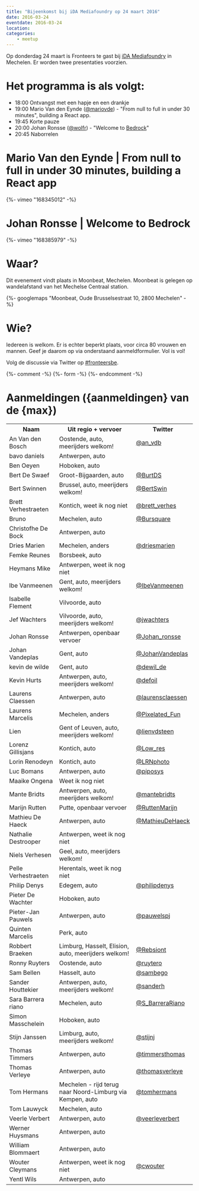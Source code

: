 ```yaml
---
title: "Bijeenkomst bij iDA Mediafoundry op 24 maart 2016"
date: 2016-03-24
eventdate: 2016-03-24
location:
categories:
    - meetup
---
```

Op donderdag 24 maart is Fronteers te gast bij [iDA Mediafoundry](http://www.ida-mediafoundry.be/) in Mechelen. Er worden twee presentaties voorzien.

# Het programma is als volgt:

* 18:00 Ontvangst met een hapje en een drankje
* 19:00 Mario Van den Eynde ([@mariovde](https://twitter.com/mariovde)) - "From null to full in under 30 minutes", building a React app.
* 19:45 Korte pauze
* 20:00 Johan Ronsse ([@wolfr](https://github.com/wolfr)) - "Welcome to [Bedrock](http://bedrock.mono.company/)"
* 20:45 Naborrelen

# Mario Van den Eynde | From null to full in under 30 minutes, building a React app

{%- vimeo "168345012" -%}

# Johan Ronsse | Welcome to Bedrock

{%- vimeo "168385979" -%}

# Waar?

Dit evenement vindt plaats in Moonbeat, Mechelen. Moonbeat is gelegen op wandelafstand van het Mechelse Centraal station.

{%- googlemaps "Moonbeat, Oude Brusselsestraat 10, 2800 Mechelen" -%}

# Wie?

Iedereen is welkom. Er is echter beperkt plaats, voor circa 80 vrouwen en mannen. Geef je daarom op via onderstaand aanmeldformulier. Vol is vol!

Volg de discussie via Twitter op [#fronteersbe](https://twitter.com/search?q=%23fronteersbe).


{%- comment -%}
{%- form -%}
{%- endcomment -%}


# Aanmeldingen ({aanmeldingen} van de {max})

<table>
<tr>
<th>Naam</th>
<th>Uit regio + vervoer</th>
<th>Twitter</th>
</tr>
<tr>
<td>An Van den Bosch</td>
<td>Oostende, auto, meerijders welkom!</td>
<td><a href="https://twitter.com/an_vdb" rel="nofollow">@an_vdb</a></td>
</tr>
<tr>
<td>bavo daniels</td>
<td>Antwerpen, auto</td>
<td></td>
</tr>
<tr>
<td>Ben Oeyen</td>
<td>Hoboken, auto</td>
<td></td>
</tr>
<tr>
<td>Bert De Swaef</td>
<td>Groot-Bijgaarden, auto</td>
<td><a href="https://twitter.com/BurtDS" rel="nofollow">@BurtDS</a></td>
</tr>
<tr>
<td>Bert Swinnen</td>
<td>Brussel, auto, meerijders welkom!</td>
<td><a href="https://twitter.com/BertSwin" rel="nofollow">@BertSwin</a></td>
</tr>
<tr>
<td>Brett Verhestraeten</td>
<td>Kontich, weet ik nog niet</td>
<td><a href="https://twitter.com/brett_verhes" rel="nofollow">@brett_verhes</a></td>
</tr>
<tr>
<td>Bruno</td>
<td>Mechelen, auto</td>
<td><a href="https://twitter.com/Bursquare" rel="nofollow">@Bursquare</a></td>
</tr>
<tr>
<td>Christofhe De Bock</td>
<td>Antwerpen, auto</td>
<td></td>
</tr>
<tr>
<td>Dries Marien</td>
<td>Mechelen, anders</td>
<td><a href="https://twitter.com/driesmarien" rel="nofollow">@driesmarien</a></td>
</tr>
<tr>
<td>Femke Reunes</td>
<td>Borsbeek, auto</td>
<td></td>
</tr>
<tr>
<td>Heymans Mike</td>
<td>Antwerpen, weet ik nog niet</td>
<td></td>
</tr>
<tr>
<td>Ibe Vanmeenen</td>
<td>Gent, auto, meerijders welkom!</td>
<td><a href="https://twitter.com/IbeVanmeenen" rel="nofollow">@IbeVanmeenen</a></td>
</tr>
<tr>
<td>Isabelle Flement</td>
<td>Vilvoorde, auto</td>
<td></td>
</tr>
<tr>
<td>Jef Wachters</td>
<td>Vilvoorde, auto, meerijders welkom!</td>
<td><a href="https://twitter.com/jwachters" rel="nofollow">@jwachters</a></td>
</tr>
<tr>
<td>Johan Ronsse</td>
<td>Antwerpen, openbaar vervoer</td>
<td><a href="https://twitter.com/Johan_ronsse" rel="nofollow">@Johan_ronsse</a></td>
</tr>
<tr>
<td>Johan Vandeplas</td>
<td>Gent, auto</td>
<td><a href="https://twitter.com/JohanVandeplas" rel="nofollow">@JohanVandeplas</a></td>
</tr>
<tr>
<td>kevin de wilde</td>
<td>Gent, auto</td>
<td><a href="https://twitter.com/dewil_de" rel="nofollow">@dewil_de</a></td>
</tr>
<tr>
<td>Kevin Hurts</td>
<td>Antwerpen, auto, meerijders welkom!</td>
<td><a href="https://twitter.com/defoil" rel="nofollow">@defoil</a></td>
</tr>
<tr>
<td>Laurens Claessen</td>
<td>Antwerpen, auto</td>
<td><a href="https://twitter.com/laurensclaessen" rel="nofollow">@laurensclaessen</a></td>
</tr>
<tr>
<td>Laurens Marcelis</td>
<td>Mechelen, anders</td>
<td><a href="https://twitter.com/Pixelated_Fun" rel="nofollow">@Pixelated_Fun</a></td>
</tr>
<tr>
<td>Lien</td>
<td>Gent of Leuven, auto, meerijders welkom!</td>
<td><a href="https://twitter.com/lienvdsteen" rel="nofollow">@lienvdsteen</a></td>
</tr>
<tr>
<td>Lorenz Gillisjans</td>
<td>Kontich, auto</td>
<td><a href="https://twitter.com/Low_res" rel="nofollow">@Low_res</a></td>
</tr>
<tr>
<td>Lorin Renodeyn</td>
<td>Kontich, auto</td>
<td><a href="https://twitter.com/LRNphoto" rel="nofollow">@LRNphoto</a></td>
</tr>
<tr>
<td>Luc Bomans</td>
<td>Antwerpen, auto</td>
<td><a href="https://twitter.com/piposys" rel="nofollow">@piposys</a></td>
</tr>
<tr>
<td>Maaike Ongena</td>
<td>Weet ik nog niet</td>
<td></td>
</tr>
<tr>
<td>Mante Bridts</td>
<td>Antwerpen, auto, meerijders welkom!</td>
<td><a href="https://twitter.com/mantebridts" rel="nofollow">@mantebridts</a></td>
</tr>
<tr>
<td>Marijn Rutten</td>
<td>Putte, openbaar vervoer</td>
<td><a href="https://twitter.com/RuttenMarijn" rel="nofollow">@RuttenMarijn</a></td>
</tr>
<tr>
<td>Mathieu De Haeck</td>
<td>Antwerpen, auto</td>
<td><a href="https://twitter.com/MathieuDeHaeck" rel="nofollow">@MathieuDeHaeck</a></td>
</tr>
<tr>
<td>Nathalie Destrooper</td>
<td>Antwerpen, weet ik nog niet</td>
<td></td>
</tr>
<tr>
<td>Niels Verhesen</td>
<td>Geel, auto, meerijders welkom!</td>
<td></td>
</tr>
<tr>
<td>Pelle Verhestraeten</td>
<td>Herentals, weet ik nog niet</td>
<td></td>
</tr>
<tr>
<td>Philip Denys </td>
<td>Edegem, auto</td>
<td><a href="https://twitter.com/philipdenys" rel="nofollow">@philipdenys</a></td>
</tr>
<tr>
<td>Pieter De Wachter</td>
<td>Hoboken, auto</td>
<td></td>
</tr>
<tr>
<td>Pieter-Jan Pauwels</td>
<td>Antwerpen, auto</td>
<td><a href="https://twitter.com/pauwelspj" rel="nofollow">@pauwelspj</a></td>
</tr>
<tr>
<td>Quinten Marcelis</td>
<td>Perk, auto</td>
<td></td>
</tr>
<tr>
<td>Robbert Braeken</td>
<td>Limburg, Hasselt, Elision, auto, meerijders welkom!</td>
<td><a href="https://twitter.com/Rebsiont" rel="nofollow">@Rebsiont</a></td>
</tr>
<tr>
<td>Ronny Ruyters</td>
<td>Oostende, auto</td>
<td><a href="https://twitter.com/ruytero" rel="nofollow">@ruytero</a></td>
</tr>
<tr>
<td>Sam Bellen</td>
<td>Hasselt, auto</td>
<td><a href="https://twitter.com/sambego" rel="nofollow">@sambego</a></td>
</tr>
<tr>
<td>Sander Houttekier</td>
<td>Antwerpen, auto, meerijders welkom!</td>
<td><a href="https://twitter.com/sanderh" rel="nofollow">@sanderh</a></td>
</tr>
<tr>
<td>Sara Barrera riano</td>
<td>Mechelen, auto</td>
<td><a href="https://twitter.com/S_BarreraRiano" rel="nofollow">@S_BarreraRiano</a></td>
</tr>
<tr>
<td>Simon Masschelein</td>
<td>Hoboken, auto</td>
<td></td>
</tr>
<tr>
<td>Stijn Janssen</td>
<td>Limburg, auto, meerijders welkom!</td>
<td><a href="https://twitter.com/stijnj" rel="nofollow">@stijnj</a></td>
</tr>
<tr>
<td>Thomas Timmers</td>
<td>Antwerpen, auto</td>
<td><a href="https://twitter.com/timmersthomas" rel="nofollow">@timmersthomas</a></td>
</tr>
<tr>
<td>Thomas Verleye</td>
<td>Antwerpen, auto</td>
<td><a href="https://twitter.com/thomasverleye" rel="nofollow">@thomasverleye</a></td>
</tr>
<tr>
<td>Tom Hermans</td>
<td>Mechelen - rijd terug naar Noord-Limburg via Kempen, auto</td>
<td><a href="https://twitter.com/tomhermans" rel="nofollow">@tomhermans</a></td>
</tr>
<tr>
<td>Tom Lauwyck</td>
<td>Mechelen, auto</td>
<td></td>
</tr>
<tr>
<td>Veerle Verbert</td>
<td>Antwerpen, auto</td>
<td><a href="https://twitter.com/veerleverbert" rel="nofollow">@veerleverbert</a></td>
</tr>
<tr>
<td>Werner Huysmans</td>
<td>Antwerpen, auto</td>
<td></td>
</tr>
<tr>
<td>William Blommaert</td>
<td>Antwerpen, auto</td>
<td></td>
</tr>
<tr>
<td>Wouter Cleymans</td>
<td>Antwerpen, weet ik nog niet</td>
<td><a href="https://twitter.com/cwouter" rel="nofollow">@cwouter</a></td>
</tr>
<tr>
<td>Yentl Wils</td>
<td>Antwerpen, auto</td>
<td></td>
</tr>
</table>
